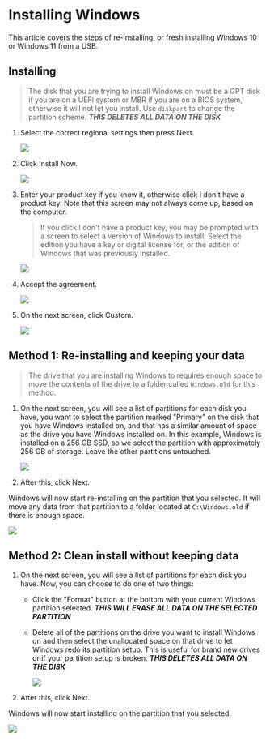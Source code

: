 # Installing Windows

This article covers the steps of re-installing, or fresh installing Windows 10 or Windows 11 from a USB.

## Installing

> The disk that you are trying to install Windows on must be a GPT disk if you are on a UEFI system or MBR if you are on a BIOS system, otherwise it will not let you install. Use `diskpart` to change the partition scheme. ***THIS DELETES ALL DATA ON THE DISK***

1. Select the correct regional settings then press Next.

   ![](img/installing-windows/chooselanguage.png)

2. Click Install Now.

   ![](img/installing-windows/installnow.png)

3. Enter your product key if you know it, otherwise click I don't have a product key. Note that this screen may not always come up, based on the computer.

   > If you click I don't have a product key, you may be prompted with a screen to select a version of Windows to install. Select the edition you have a key or digital license for, or the edition of Windows that was previously installed.

   ![](img/installing-windows/productkey.png)

4. Accept the agreement.

   ![](img/installing-windows/licenseterms.png)

5. On the next screen, click Custom.

   ![](img/installing-windows/upgradecustom.png)

## Method 1: Re-installing and keeping your data

> The drive that you are installing Windows to requires enough space to move the contents of the drive to a folder called `Windows.old` for this method.

1. On the next screen, you will see a list of partitions for each disk you have, you want to select the partition marked "Primary" on the disk that you have Windows installed on, and that has a similar amount of space as the drive you have Windows installed on. In this example, Windows is installed on a 256 GB SSD, so we select the partition with approximately 256 GB of storage. Leave the other partitions untouched.

   ![](img/installing-windows/custompartitionmanager.png)

2. After this, click Next.

Windows will now start re-installing on the partition that you selected. It will move any data from that partition to a folder located at `C:\Windows.old` if there is enough space.

![](img/installing-windows/installing.png)

## Method 2: Clean install without keeping data

1. On the next screen, you will see a list of partitions for each disk you have. Now, you can choose to do one of two things:

   - Click the "Format" button at the bottom with your current Windows partition selected. ***THIS WILL ERASE ALL DATA ON THE SELECTED PARTITION***

   - Delete all of the partitions on the drive you want to install Windows on and then select the unallocated space on that drive to let Windows redo its partition setup. This is useful for brand new drives or if your partition setup is broken. ***THIS DELETES ALL DATA ON THE DISK***

     ![](img/installing-windows/emptycustompartitionmanager.png)

2. After this, click Next.

Windows will now start installing on the partition that you selected.

![](img/installing-windows/installing.png)
